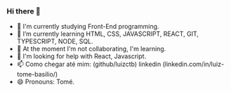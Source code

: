### Hi there 👋

- 🔭 I'm currently studying Front-End programming.
- 🌱 I’m currently learning HTML, CSS, JAVASCRIPT, REACT, GIT, TYPESCRIPT, NODE, SQL.
- 👯 At the moment I'm not collaborating, I'm learning.
- 🤔 I'm looking for help with React, Javascript.
- 📫 Como chegar até mim: (github/luizctb) linkedin (linkedin.com/in/luiz-tome-basilio/)
- 😄 Pronouns: Tomé.

